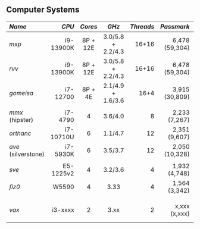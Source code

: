 ## Computer Systems


| *Name*             | *CPU*     | *Cores* | *GHz*             | *Threads* | *Passmark*     | *RAM* | *Disk1*      | *Disk2*   | *GPU*            |
|:-------------------|----------:|:-------:|:-----------------:|----------:|---------------:|------:|-------------:|----------:|------------------|
| *mxp*              | i9-13900K | 8P + 12E| 3.0/5.8 + 2.2/4.3 | 16+16     | 6,478 (59,304) | 192GB | ssd:2TB      | ssd:4TB(/)| RTX 4090 24GB    |
| *rvv*              | i9-13900K | 8P + 12E| 3.0/5.8 + 2.2/4.3 | 16+16     | 6,478 (59,304) | 192GB | ssd:2TB      | ssd:4TB(/)| RTX 4090 24GB    |
| *gomeisa*          | i7-12700  | 8P + 4E | 2.1/4.9 + 1.6/3.6 | 16+4      | 3,915 (30,809) | 128GB | ssd:2TB(/)   | hdd:none  | Titan V 24GB     |
|                    |           |         |                   |           |                |       |              |           |                  |
| *mmx* (hipster)    | i7-4790   | 4       | 3.6/4.0           |    8      | 2,233  (7,267) | 32GB  | ssd:1TB(/)   | hdd:1TB   | none             |
| *orthanc*          | i7-10710U | 6       | 1.1/4.7           |   12      | 2,351  (9,607) | 64GB  | ssd:500GB(/) | hdd:none  | none             |
| *ave* (silverstone)| i7-5930K  | 6       | 3.5/3.7           |   12      | 2,050 (10,328) | 32GB  | ssd:1TB(/)   | hdd:400GB | Titan V 24GB     |
|                    |           |         |                   |           |                |       |              |           |                  |
| *sve*              | E5-1225v2 | 4       | 3.2/3.6           |    4      | 1,932  (4,748) | 32GB  | ssd:120GB(/) | hdd:400GB | none             |
| *fiz0*             | W5590     | 4       | 3.33              |    4      | 1,564  (3,342) | 48GB  | ssd:120GB(/) | hdd:400GB | Titan V 24GB     |
|                    |           |         |                   |           |                |       |              |           |                  |
| *vax*              | i3-xxxx   | 2       | 3.xx              |    2      | x,xxx  (x,xxx) | 20GB  | ssd:120GB(/) | raid:14TB | fileserver, do not use |


